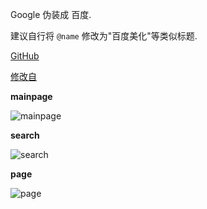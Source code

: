 Google 伪装成 百度.

建议自行将 `@name` 修改为"百度美化"等类似标题.

[GitHub](https://github.com/userElaina/this-is-the-China-website)

[修改自](https://greasyfork.org/zh-CN/scripts/372883-%E6%8A%8Agoogle%E6%90%9C%E7%B4%A2%E4%BC%AA%E8%A3%85%E6%88%90%E7%99%BE%E5%BA%A6%E6%90%9C%E7%B4%A2)

**mainpage**

![mainpage](https://raw.githubusercontent.com/userElaina/this-is-the-China-website/main/google/show1.png)

**search**

![search](https://raw.githubusercontent.com/userElaina/this-is-the-China-website/main/google/show2.png)

**page**

![page](https://raw.githubusercontent.com/userElaina/this-is-the-China-website/main/google/show3.png)
